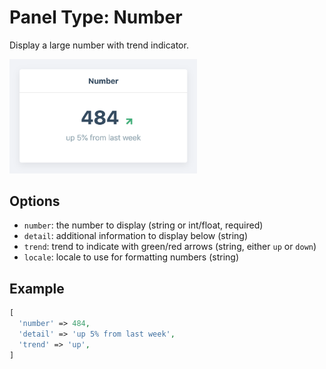 # Panel Type: Number

Display a large number with trend indicator.

<img src="../images/number.png" width="300">

## Options

- `number`: the number to display (string or int/float, required)
- `detail`: additional information to display below (string)
- `trend`: trend to indicate with green/red arrows (string, either `up` or `down`)
- `locale`: locale to use for formatting numbers (string)

## Example

```php
[
  'number' => 484,
  'detail' => 'up 5% from last week',
  'trend' => 'up',
]
```
